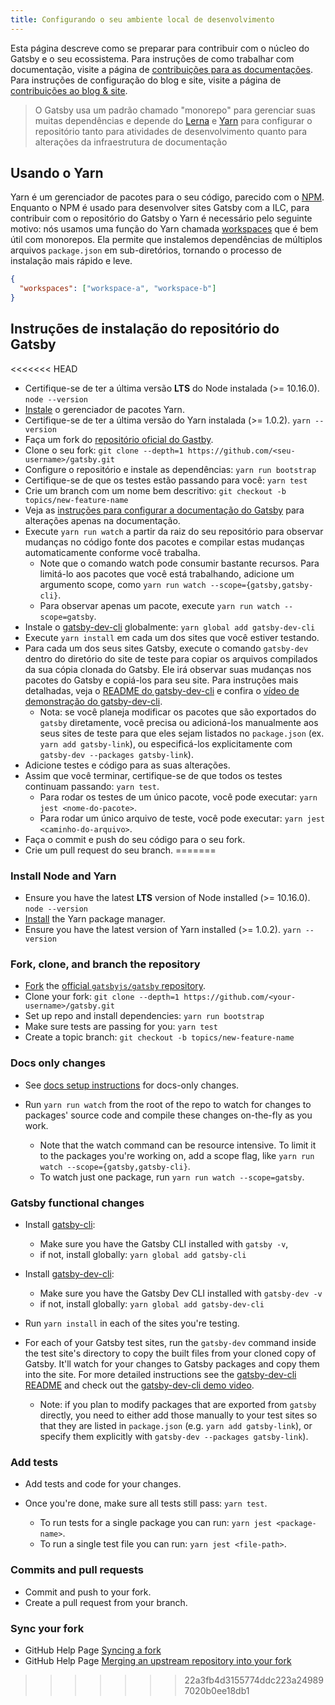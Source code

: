 ```yaml
---
title: Configurando o seu ambiente local de desenvolvimento
---
```


Esta página descreve como se preparar para contribuir com o núcleo do Gatsby e o seu ecossistema. Para instruções de como trabalhar com documentação, visite a página de [contribuições para as documentações](/contributing/docs-contributions/). Para instruções de configuração do blog e site, visite a página de [contribuições ao blog & site](/contributing/blog-and-website-contributions/).

> O Gatsby usa um padrão chamado "monorepo" para gerenciar suas muitas dependências e depende do
> [Lerna](https://lerna.js.org/) e [Yarn](https://yarnpkg.com/en/) para configurar o repositório tanto para atividades de desenvolvimento quanto para alterações da infraestrutura de documentação

## Usando o Yarn

Yarn é um gerenciador de pacotes para o seu código, parecido com o [NPM](https://www.npmjs.com/). Enquanto o NPM é usado para desenvolver sites Gatsby com a ILC, para contribuir com o repositório do Gatsby o Yarn é necessário pelo seguinte motivo: nós usamos uma função do Yarn chamada [workspaces](https://yarnpkg.com/lang/en/docs/workspaces/) que é bem útil com monorepos. Ela permite que instalemos dependências de múltiplos arquivos `package.json` em sub-diretórios, tornando o processo de instalação mais rápido e leve.

```json:title=package.json
{
  "workspaces": ["workspace-a", "workspace-b"]
}
```

## Instruções de instalação do repositório do Gatsby

<<<<<<< HEAD
- Certifique-se de ter a última versão **LTS** do Node instalada (>= 10.16.0). `node --version`
- [Instale](https://yarnpkg.com/en/docs/install) o gerenciador de pacotes Yarn.
- Certifique-se de ter a última versão do Yarn instalada (>= 1.0.2). `yarn --version`
- Faça um fork do [repositório oficial do Gastby](https://github.com/gatsbyjs/gatsby).
- Clone o seu fork: `git clone --depth=1 https://github.com/<seu-username>/gatsby.git`
- Configure o repositório e instale as dependências: `yarn run bootstrap`
- Certifique-se de que os testes estão passando para você: `yarn test`
- Crie um branch com um nome bem descritivo: `git checkout -b topics/new-feature-name`
- Veja as [instruções para configurar a documentação do Gatsby](/contributing/docs-contributions#instruções-para-configurar-a-documentação-do-Gatsby) para alterações apenas na documentação.
- Execute `yarn run watch` a partir da raiz do seu repositório para observar mudanças no código fonte dos pacotes e compilar estas mudanças automaticamente conforme você trabalha.
  - Note que o comando watch pode consumir bastante recursos. Para limitá-lo aos pacotes que você está trabalhando, adicione um argumento scope, como `yarn run watch --scope={gatsby,gatsby-cli}`.
  - Para observar apenas um pacote, execute `yarn run watch --scope=gatsby`.
- Instale o [gatsby-dev-cli](https://www.npmjs.com/package/gatsby-dev-cli) globalmente: `yarn global add gatsby-dev-cli`
- Execute `yarn install` em cada um dos sites que você estiver testando.
- Para cada um dos seus sites Gatsby, execute o comando `gatsby-dev` dentro do diretório do site de teste para copiar
  os arquivos compilados da sua cópia clonada do Gatsby. Ele irá observar suas mudanças
  nos pacotes do Gatsby e copiá-los para seu site. Para instruções mais detalhadas,
  veja o [README do gatsby-dev-cli](https://www.npmjs.com/package/gatsby-dev-cli) e confira o [vídeo de demonstração do gatsby-dev-cli](https://www.youtube.com/watch?v=D0SwX1MSuas).
  - Nota: se você planeja modificar os pacotes que são exportados do `gatsby` diretamente, você precisa ou adicioná-los manualmente aos seus sites de teste para que eles sejam listados no `package.json` (ex. `yarn add gatsby-link`), ou especificá-los explicitamente com `gatsby-dev --packages gatsby-link`).
- Adicione testes e código para as suas alterações.
- Assim que você terminar, certifique-se de que todos os testes continuam passando: `yarn test`.
  - Para rodar os testes de um único pacote, você pode executar: `yarn jest <nome-do-pacote>`.
  - Para rodar um único arquivo de teste, você pode executar: `yarn jest <caminho-do-arquivo>`.
- Faça o commit e push do seu código para o seu fork.
- Crie um pull request do seu branch.
=======
### Install Node and Yarn

- Ensure you have the latest **LTS** version of Node installed (>= 10.16.0). `node --version`
- [Install](https://yarnpkg.com/en/docs/install) the Yarn package manager.
- Ensure you have the latest version of Yarn installed (>= 1.0.2). `yarn --version`

### Fork, clone, and branch the repository

- [Fork](https://help.github.com/en/github/getting-started-with-github/fork-a-repo) the [official `gatsbyjs/gatsby` repository](https://github.com/gatsbyjs/gatsby).
- Clone your fork: `git clone --depth=1 https://github.com/<your-username>/gatsby.git`
- Set up repo and install dependencies: `yarn run bootstrap`
- Make sure tests are passing for you: `yarn test`
- Create a topic branch: `git checkout -b topics/new-feature-name`

### Docs only changes

- See [docs setup instructions](/contributing/docs-contributions#docs-site-setup-instructions) for docs-only changes.
- Run `yarn run watch` from the root of the repo to watch for changes to packages' source code and compile these changes on-the-fly as you work.

  - Note that the watch command can be resource intensive. To limit it to the packages you're working on, add a scope flag, like `yarn run watch --scope={gatsby,gatsby-cli}`.
  - To watch just one package, run `yarn run watch --scope=gatsby`.

### Gatsby functional changes

- Install [gatsby-cli](https://github.com/gatsbyjs/gatsby/blob/master/packages/gatsby-cli):
  - Make sure you have the Gatsby CLI installed with `gatsby -v`,
  - if not, install globally: `yarn global add gatsby-cli`
- Install [gatsby-dev-cli](https://github.com/gatsbyjs/gatsby/tree/master/packages/gatsby-dev-cli):
  - Make sure you have the Gatsby Dev CLI installed with `gatsby-dev -v`
  - if not, install globally: `yarn global add gatsby-dev-cli`
- Run `yarn install` in each of the sites you're testing.
- For each of your Gatsby test sites, run the `gatsby-dev` command inside the test site's directory to copy
  the built files from your cloned copy of Gatsby. It'll watch for your changes
  to Gatsby packages and copy them into the site. For more detailed instructions
  see the [gatsby-dev-cli README](https://www.npmjs.com/package/gatsby-dev-cli) and check out the [gatsby-dev-cli demo video](https://www.youtube.com/watch?v=D0SwX1MSuas).

  - Note: if you plan to modify packages that are exported from `gatsby` directly, you need to either add those manually to your test sites so that they are listed in `package.json` (e.g. `yarn add gatsby-link`), or specify them explicitly with `gatsby-dev --packages gatsby-link`).

### Add tests

- Add tests and code for your changes.
- Once you're done, make sure all tests still pass: `yarn test`.

  - To run tests for a single package you can run: `yarn jest <package-name>`.
  - To run a single test file you can run: `yarn jest <file-path>`.

### Commits and pull requests

- Commit and push to your fork.
- Create a pull request from your branch.

### Sync your fork

- GitHub Help Page [Syncing a fork](https://help.github.com/en/github/collaborating-with-issues-and-pull-requests/syncing-a-fork)
- GitHub Help Page [Merging an upstream repository into your fork](https://help.github.com/en/github/collaborating-with-issues-and-pull-requests/merging-an-upstream-repository-into-your-fork)
>>>>>>> 22a3fb4d3155774ddc223a249897020b0ee18db1
